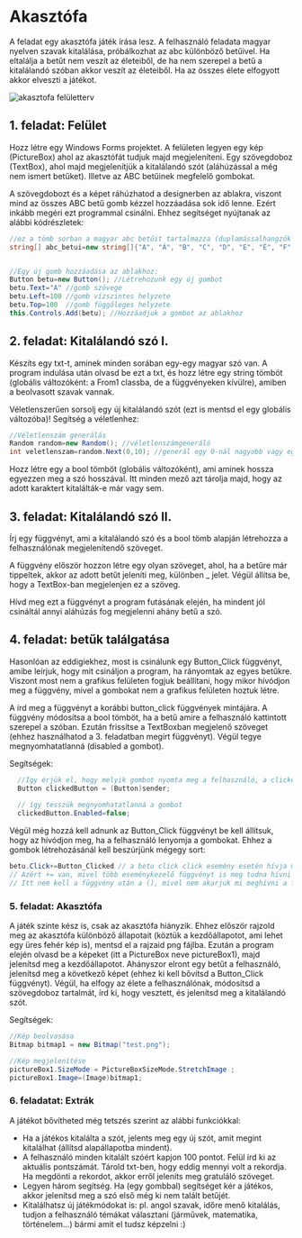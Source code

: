 # Akasztófa

A feladat egy akasztófa játék írása lesz. A felhasználó feladata magyar nyelven szavak kitalálása, próbálkozhat az abc különböző betűivel.
Ha eltalálja a betűt nem veszít az életeiből, de ha nem szerepel a betű a kitalálandó szóban akkor veszít az életeiből. Ha az összes élete elfogyott akkor elveszti a játékot.


![akasztofa felületterv]()

## 1. feladat: Felület
Hozz létre egy Windows Forms projektet. A felületen legyen egy kép (PictureBox) ahol az akasztófát tudjuk majd megjeleníteni.
Egy szövegdoboz (TextBox), ahol majd megjelenítjük a kitalálandó szót (aláhúzással a még nem ismert betűket). Illetve az ABC betűinek megfelelő gombokat.

A szövegdobozt és a képet ráhúzhatod a designerben az ablakra, viszont mind az összes ABC betű gomb kézzel hozzáadása sok idő lenne. Ezért inkább megéri ezt programmal csinálni. Ehhez segítséget nyújtanak az alábbi kódrészletek:

``` cs
//ez a tömb sorban a magyar abc betűit tartalmazza (duplamássalhangzók nélkül), ezt felhasználhatod a kódban
string[] abc_betui=new string[]{"A", "Á", "B", "C", "D", "E", "É", "F", "G", "H", "I", "Í", "J", "K", "L", "M", "N", "O", "Ó", "Ö", "Ő", "P", "R", "S", "T", "U", "Ú", "Ü", "Ű", "V", "Z"};


//Egy új gomb hozzáadása az ablakhoz:
Button betu=new Button(); //Létrehozunk egy új gombot
betu.Text="A" //gomb szövege
betu.Left=100 //gomb vízszintes helyzete
betu.Top=100  //gomb függőleges helyzete
this.Controls.Add(betu); //Hozzáadjuk a gombot az ablakhoz
```

## 2. feladat: Kitalálandó szó I.
Készíts egy txt-t, aminek minden sorában egy-egy magyar szó van. A program indulása után olvasd be ezt a txt, és hozz létre egy string tömböt (globális változóként: a From1 classba, de a függvényeken kívülre), amiben a beolvasott szavak vannak.

Véletlenszerűen sorsolj egy új kitalálandó szót (ezt is mentsd el egy globális változóba)! Segítség a véletlenhez:
```cs
//Véletlenszám generálás 
Random random=new Random(); //véletlenszámgeneráló
int veletlenszam=random.Next(0,10); //generál egy 0-nál nagyobb vagy egyenlő és egy 10-nél szigorúan kisebb számot.
```
Hozz létre egy a bool tömböt (globális változóként), ami aminek hossza egyezzen meg a szó hosszával. Itt minden mező azt tárolja majd, hogy az adott karaktert kitalálták-e már vagy sem.

## 3. feladat: Kitalálandó szó II.

Írj egy függvényt, ami a kitalálandó szó és a bool tömb alapján létrehozza a felhasználónak megjelenítendő szöveget.

A függvény először hozzon létre egy olyan szöveget, ahol, ha a betűre már tippeltek, akkor az adott betűt jeleníti meg, különben _ jelet. Végül állítsa be, hogy a TextBox-ban megjelenjen ez a szöveg.

Hívd meg ezt a függvényt a program futásának elején, ha mindent jól csináltál annyi aláhúzás fog megjelenni ahány betű a szó.

## 4. feladat: betűk találgatása
Hasonlóan az eddigiekhez, most is csinálunk egy Button_Click függvényt, amibe leírjuk, hogy mit csináljon a program, ha rányomtak az egyes betűkre. Viszont most
nem a grafikus felületen fogjuk beállítani, hogy mikor hívódjon meg a függvény, mivel a gombokat nem a grafikus felületen hoztuk létre.

A írd meg a függvényt a korábbi button_click függvények mintájára. A függvény módosítsa a bool tömböt, ha a betű amire a felhasználó kattintott szerepel a szóban.
Ezután frissítse a TextBoxban megjelenő szöveget (ehhez használhatod a 3. feladatban megírt függvényt). Végül tegye megnyomhatatlanná (disabled a gombot).

Segítségek:
```cs
  //Így érjük el, hogy melyik gombot nyomta meg a felhasználó, a clickeButton a megnyomot gombot tartalmazza
  Button clickedButton = (Button)sender;
  
  // így tesszük megnyomhatatlanná a gombot
  clickedButton.Enabled=false;
 ```
 
 Végül még hozzá kell adnunk az Button_Click függvényt be kell állítsuk, hogy az hívódjon meg, ha a felhasználó lenyomja a gombokat. Ehhez a gombok létrehozásánál kell beszúrjünk mégegy sort:
 ```cs
 betu.Click+=Button_Clicked // a betu click click esemény esetén hívja meg a Button_Click függvényt.
 // Azért += van, mivel több eseménykezelő függvényt is meg tudna hívni a gomb, ezzel hozzáadunk egy új eseménykezelőt, a meghívandó eseménykezelők közé
 // Itt nem kell a függvény után a (), mivel nem akarjuk mi meghívni a függvényt, csak odaadjuk a gombnak, hogy majd ezt hívd meg, ha megnyomtak.
 ```
 
 ### 5. feladat: Akasztófa
 A játék szinte kész is, csak az akasztófa hiányzik. Ehhez először rajzold meg az akasztófa különböző állapotait (köztük a kezdőállapotot, ami lehet egy üres fehér kép is), mentsd el a rajzaid png fájlba.
 Ezután a program elején olvasd be a képeket (itt a PictureBox neve pictureBox1), majd jelenítsd meg a kezdőállapotot. Ahányszor elront egy betűt a felhasználó, jelenítsd meg a következő képet (ehhez ki kell bővítsd a Button_Click függvényt).
 Végül, ha elfogy az élete a felhasználónak, módosítsd a szövegdoboz tartalmát, írd ki, hogy vesztett, és jelenítsd meg a kitalálandó szót.
 
 Segítségek:
 ```cs
 //Kép beolvasása
 Bitmap bitmap1 = new Bitmap("test.png");
 
 //Kép megjelenítése
 pictureBox1.SizeMode = PictureBoxSizeMode.StretchImage ;
 pictureBox1.Image=(Image)bitmap1;

 ```
 
 ### 6. feladatat: Extrák
 
 A játékot bővítheted még tetszés szerint az alábbi funkciókkal:
  - Ha a játékos kitalálta a szót, jelents meg egy új szót, amit megint kitalálhat (állítsd alapállapotba mindent).
  - A felhasználó minden kitalált szóért kapjon 100 pontot. Felül írd ki az aktuális pontszámát. Tárold txt-ben, hogy eddig mennyi volt a rekordja. Ha megdönti a rekordot, 
  akkor erről jeleníts meg gratuláló szöveget.
  - Legyen három segítség. Ha (egy gombbal) segítséget kér a játékos, akkor jelenítsd meg a szó első még ki nem talált betűjét.
  - Kitalálhatsz új játékmódokat is: pl. angol szavak, időre menő kitalálás, tudjon a felhasználó témákat választani (járművek, matematika, történelem...) bármi amit el tudsz képzelni :)

